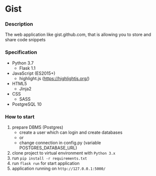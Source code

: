 # Gist
### Description
The web application like gist.github.com, that is allowing you to store and share code snippets
### Specification
- Python 3.7
    - Flask 1.1
- JavaScript (ES2015+)
    - highlight.js (https://highlightjs.org/)
- HTML5
    - Jinja2
- CSS
    - SASS
- PostgreSQL 10

### How to start
1. prepare DBMS (Postgres)
   + create a user which can login and create databases
   + or
   + change connection in config.py (variable POSTGRES_DATABASE_URL)
2. clone project to virtual environment with `Python 3.x`
3. run `pip install -r requirements.txt`
4. run `flask run` for start application
5. application running on `http://127.0.0.1:5000/`